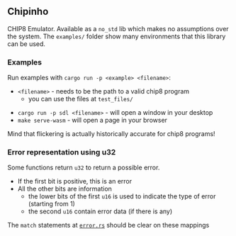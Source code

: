 ## Chipinho

CHIP8 Emulator. Available as a `no_std` lib which makes no assumptions over the system.
The `examples/` folder show many environments that this library can be used.

### Examples

Run examples with `cargo run -p <example> <filename>`:

- `<filename>` - needs to be the path to a valid chip8 program
  - you can use the files at `test_files/`

* `cargo run -p sdl <filename>` - will open a window in your desktop
* `make serve-wasm` - will open a page in your browser

Mind that flickering is actually historically accurate for chip8 programs!

### Error representation using u32

Some functions return `u32` to return a possible error.
* If the first bit is positive, this is an error
* All the other bits are information
  * the lower bits of the first `u16` is used to indicate the type of error (starting from 1)
  * the second `u16` contain error data (if there is any)

The `match` statements at [`error.rs`](./chipinho/src/error.rs) should be clear on these mappings
